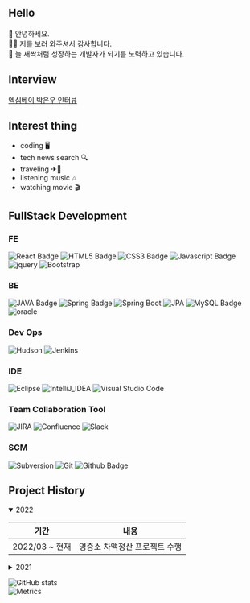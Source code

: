 ## Hello
👋 안녕하세요.
<br/>
🙇‍♂️ 저를 보러 와주셔서 감사합니다.
<br/>
🌱 늘 새싹처럼 성장하는 개발자가 되기를 노력하고 있습니다.

## Interview

[엑심베이 박은우 인터뷰](https://www.jobkorea.co.kr/starter/interview/View/21592)

## Interest thing

- coding 🖥
- tech news search 🔍
- traveling ✈🚄
- listening music 🎶
- watching movie 🎬

## FullStack Development
### FE
![React Badge](https://img.shields.io/badge/React-61DAFB?style=flat-square&logo=react&logoColor=black)
![HTML5 Badge](https://img.shields.io/badge/html5-%23E34F26.svg?style=flat-square&logo=html5&logoColor=black)
![CSS3 Badge](https://img.shields.io/badge/CSS3-1572B6?style=flat-square&logo=CSS3&logoColor=black)
![Javascript Badge](https://img.shields.io/badge/JavaScript-F7DF1E?style=flat-square&logo=javascript&logoColor=black)
![jquery](https://img.shields.io/badge/jquery-0769AD?style=flat-square&logo=jquery&logoColor=white)
![Bootstrap](https://img.shields.io/badge/Bootstrap-7952B3?style=flat-square&logo=Bootstrap&logoColor=white)

### BE
![JAVA Badge](https://img.shields.io/badge/Java-ED8B00?style=flat-square&logo=java&logoColor=black)
![Spring Badge](https://img.shields.io/badge/Spring-6DB33F?style=flat-square&logo=spring&logoColor=white)
![Spring Boot](https://img.shields.io/badge/Spring_Boot-6DB33F?style=flat-square&logo=SpringBoot&logoColor=white)
![JPA](https://img.shields.io/badge/JPA-6DB33F?style=flat-square&logo=JPA&logoColor=white)
![MySQL Badge](https://img.shields.io/badge/MySQL-00000F?style=flat-square&logo=mysql&logoColor=white)
![oracle](https://img.shields.io/badge/oracle-F80000?style=flat-square&logo=oracle&logoColor=white)

### Dev Ops
![Hudson](https://img.shields.io/badge/Hudson-00000F?style=flat-square&logo=hudson&logoColor=white)
![Jenkins](https://img.shields.io/badge/Jenkins-D24939?style=flat-square&logo=Jenkins&logoColor=white)

### IDE
![Eclipse](https://img.shields.io/badge/Eclipse-2C2255?style=flat-square&logo=Eclipse&logoColor=white)
![IntelliJ_IDEA](https://img.shields.io/badge/IntelliJ_IDEA-000000?style=flat-square&logo=IntelliJIDEA&logoColor=white)
![Visual Studio Code](https://img.shields.io/badge/VS_Code-007ACC?style=flat-square&logo=VisualStudioCode&logoColor=white)

### Team Collaboration Tool
![JIRA](https://img.shields.io/badge/JIRA-1572B6.svg?style=flat-square&logo=JIRA&logoColor=white)
![Confluence](https://img.shields.io/badge/Confluence-1572B6.svg?style=flat-square&logo=Confluence&logoColor=white)
![Slack](https://img.shields.io/badge/Slack-6f097a.svg?style=flat-square&logo=Slack&logoColor=white)

### SCM
![Subversion](https://img.shields.io/badge/subversion-7ecbf2.svg?style=flat-square&logo=subversion&logoColor=white)
![Git](https://img.shields.io/badge/git-%23F05033.svg?style=flat-square&logo=git&logoColor=white)
![Github Badge](https://img.shields.io/badge/github-%23121011.svg?style=flat-square&logo=github&logoColor=white)

## Project History
<details open>
  <summary>2022</summary>
  <div markdown="1">

| 기간           | 내용                                                                            |
|--------------|---------------------------------------------------------------------------------|
| 2022/03 ~ 현재 | 영중소 차액정산 프로젝트 수행                                                     |
  </div>
</details>
<details>
  <summary>2021</summary>
  <div markdown="1">

| 기간              | 내용                                                         |
| ----------------- | ------------------------------------------------------------ |
| 2021/01 ~ 현재 (1년) | 유지보수 및 신규 서비스 개발 |


  </div>
</details>

![GitHub stats](https://github-readme-stats.vercel.app/api?username=ieunune&show_icons=true&theme=dracula)
<br/>
![Metrics](https://metrics.lecoq.io/ieunune?template=classic&config.timezone=Asia%2FSeoul&config.animated=true)
